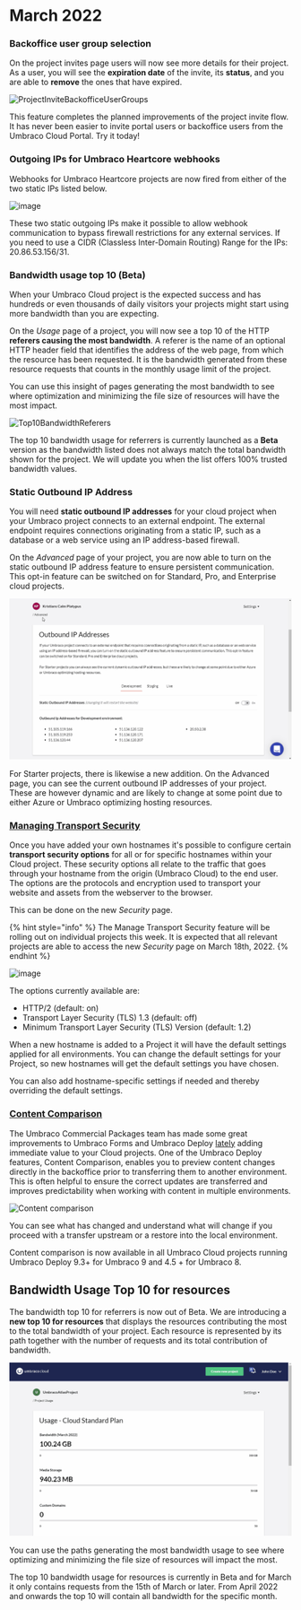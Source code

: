 # March 2022

### Backoffice user group selection

On the project invites page users will now see more details for their project. As a user, you will see the **expiration date** of the invite, its **status**, and you are able to **remove** the ones that have expired.

![ProjectInviteBackofficeUserGroups](https://user-images.githubusercontent.com/93588665/156560264-58468507-9a88-4831-ba3b-42ec71cbe83a.gif)

This feature completes the planned improvements of the project invite flow. It has never been easier to invite portal users or backoffice users from the Umbraco Cloud Portal. Try it today!

### Outgoing IPs for Umbraco Heartcore webhooks

Webhooks for Umbraco Heartcore projects are now fired from either of the two static IPs listed below.

![image](https://user-images.githubusercontent.com/93588665/156560443-93d1a81a-ac7a-460f-b8cc-351409782fe4.png)

These two static outgoing IPs make it possible to allow webhook communication to bypass firewall restrictions for any external services. If you need to use a CIDR (Classless Inter-Domain Routing) Range for the IPs: 20.86.53.156/31.

### Bandwidth usage top 10 (Beta)

When your Umbraco Cloud project is the expected success and has hundreds or even thousands of daily visitors your projects might start using more bandwidth than you are expecting.

On the _Usage_ page of a project, you will now see a top 10 of the HTTP **referers causing the most bandwidth**. A referer is the name of an optional HTTP header field that identifies the address of the web page, from which the resource has been requested. It is the bandwidth generated from these resource requests that counts in the monthly usage limit of the project.

You can use this insight of pages generating the most bandwidth to see where optimization and minimizing the file size of resources will have the most impact.

![Top10BandwidthReferers](https://user-images.githubusercontent.com/93588665/156560697-0dcc10f4-e252-43e4-bf44-fe78ef6a150b.png)

The top 10 bandwidth usage for referrers is currently launched as a **Beta** version as the bandwidth listed does not always match the total bandwidth shown for the project. We will update you when the list offers 100% trusted bandwidth values.

### Static Outbound IP Address

You will need **static outbound IP addresses** for your cloud project when your Umbraco project connects to an external endpoint. The external endpoint requires connections originating from a static IP, such as a database or a web service using an IP address-based firewall.

On the _Advanced_ page of your project, you are now able to turn on the static outbound IP address feature to ensure persistent communication. This opt-in feature can be switched on for Standard, Pro, and Enterprise cloud projects.

![StaticOutboundIps](../../images/ips.gif)

For Starter projects, there is likewise a new addition. On the Advanced page, you can see the current outbound IP addresses of your project. These are however dynamic and are likely to change at some point due to either Azure or Umbraco optimizing hosting resources.

### [Managing Transport Security](../../../build-and-customize-your-solution/set-up-your-project/security/managing-transport-security.md)

Once you have added your own hostnames it's possible to configure certain **transport security options** for all or for specific hostnames within your Cloud project. These security options all relate to the traffic that goes through your hostname from the origin (Umbraco Cloud) to the end user. The options are the protocols and encryption used to transport your website and assets from the webserver to the browser.

This can be done on the new _Security_ page.

{% hint style="info" %}
The Manage Transport Security feature will be rolling out on individual projects this week. It is expected that all relevant projects are able to access the new _Security_ page on March 18th, 2022.
{% endhint %}

![image](https://user-images.githubusercontent.com/93588665/158339048-166b9715-1d1e-4d71-8c8b-ddf35402d3ed.png)

The options currently available are:

* HTTP/2 (default: on)
* Transport Layer Security (TLS) 1.3 (default: off)
* Minimum Transport Layer Security (TLS) Version (default: 1.2)

When a new hostname is added to a Project it will have the default settings applied for all environments. You can change the default settings for your Project, so new hostnames will get the default settings you have chosen.

You can also add hostname-specific settings if needed and thereby overriding the default settings.

### [Content Comparison](https://umbraco.com/blog/umbraco-forms-81193-and-deploy-4593-release/#content)

The Umbraco Commercial Packages team has made some great improvements to Umbraco Forms and Umbraco Deploy [lately](https://umbraco.com/blog/umbraco-forms-81193-and-deploy-4593-release/) adding immediate value to your Cloud projects. One of the Umbraco Deploy features, Content Comparison, enables you to preview content changes directly in the backoffice prior to transferring them to another environment. This is often helpful to ensure the correct updates are transferred and improves predictability when working with content in multiple environments.

![Content comparison](../../images/umbraco-deploy-93-content-comparisson_1.gif)

You can see what has changed and understand what will change if you proceed with a transfer upstream or a restore into the local environment.

Content comparison is now available in all Umbraco Cloud projects running Umbraco Deploy 9.3+ for Umbraco 9 and 4.5 + for Umbraco 8.

## Bandwidth Usage Top 10 for resources

The bandwidth top 10 for referrers is now out of Beta. We are introducing a **new top 10 for resources** that displays the resources contributing the most to the total bandwidth of your project. Each resource is represented by its path together with the number of requests and its total contribution of bandwidth.

![Top 10 Bandwidth Paths](../../images/Top10BandwidthPaths.gif)

You can use the paths generating the most bandwidth usage to see where optimizing and minimizing the file size of resources will impact the most.

The top 10 bandwidth usage for resources is currently in Beta and for March it only contains requests from the 15th of March or later. From April 2022 and onwards the top 10 will contain all bandwidth for the specific month.
